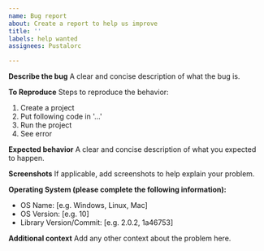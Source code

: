 ```yaml
---
name: Bug report
about: Create a report to help us improve
title: ''
labels: help wanted
assignees: Pustalorc

---
```


**Describe the bug**
A clear and concise description of what the bug is.

**To Reproduce**
Steps to reproduce the behavior:
1. Create a project
2. Put following code in '...'
3. Run the project
4. See error

**Expected behavior**
A clear and concise description of what you expected to happen.

**Screenshots**
If applicable, add screenshots to help explain your problem.

**Operating System (please complete the following information):**
 - OS Name: [e.g. Windows, Linux, Mac]
 - OS Version: [e.g. 10]
 - Library Version/Commit: [e.g. 2.0.2, 1a46753]

**Additional context**
Add any other context about the problem here.

